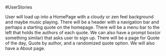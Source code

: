 #UserStories

User will load up into a HomePage with a cloudy or zen feel background and maybe music playing. There will be a header with a navigation bar and perhaps a starting quote on the homepage.
There will be a menu bar to the left that holds the authors of each quote. We can also have a prompt box(or something similar) that asks user to sign up. There will be a page for Quote of the day,
Quote by author, and a randomized quote option. We will also have a About page. 
